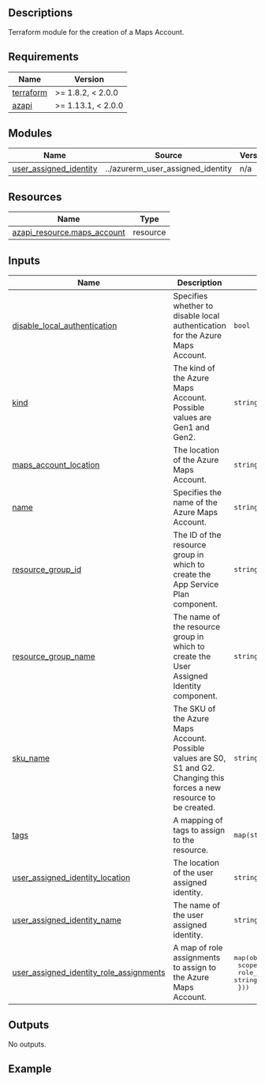 <!-- BEGIN_TF_DOCS -->
## Descriptions

Terraform module for the creation of a Maps Account.

## Requirements

| Name | Version |
|------|---------|
| <a name="requirement_terraform"></a> [terraform](#requirement\_terraform) | >= 1.8.2, < 2.0.0 |
| <a name="requirement_azapi"></a> [azapi](#requirement\_azapi) | >= 1.13.1, < 2.0.0 |

## Modules

| Name | Source | Version |
|------|--------|---------|
| <a name="module_user_assigned_identity"></a> [user\_assigned\_identity](#module\_user\_assigned\_identity) | ../azurerm_user_assigned_identity | n/a |

## Resources

| Name | Type |
|------|------|
| [azapi_resource.maps_account](https://registry.terraform.io/providers/Azure/azapi/latest/docs/resources/resource) | resource |



## Inputs

| Name | Description | Type | Default | Required |
|------|-------------|------|---------|:--------:|
| <a name="input_disable_local_authentication"></a> [disable\_local\_authentication](#input\_disable\_local\_authentication) | Specifies whether to disable local authentication for the Azure Maps Account. | `bool` | n/a | yes |
| <a name="input_kind"></a> [kind](#input\_kind) | The kind of the Azure Maps Account. Possible values are Gen1 and Gen2. | `string` | `"Gen2"` | no |
| <a name="input_maps_account_location"></a> [maps\_account\_location](#input\_maps\_account\_location) | The location of the Azure Maps Account. | `string` | n/a | yes |
| <a name="input_name"></a> [name](#input\_name) | Specifies the name of the Azure Maps Account. | `string` | n/a | yes |
| <a name="input_resource_group_id"></a> [resource\_group\_id](#input\_resource\_group\_id) | The ID of the resource group in which to create the App Service Plan component. | `string` | n/a | yes |
| <a name="input_resource_group_name"></a> [resource\_group\_name](#input\_resource\_group\_name) | The name of the resource group in which to create the User Assigned Identity component. | `string` | n/a | yes |
| <a name="input_sku_name"></a> [sku\_name](#input\_sku\_name) | The SKU of the Azure Maps Account. Possible values are S0, S1 and G2. Changing this forces a new resource to be created. | `string` | n/a | yes |
| <a name="input_tags"></a> [tags](#input\_tags) | A mapping of tags to assign to the resource. | `map(string)` | `{}` | no |
| <a name="input_user_assigned_identity_location"></a> [user\_assigned\_identity\_location](#input\_user\_assigned\_identity\_location) | The location of the user assigned identity. | `string` | n/a | yes |
| <a name="input_user_assigned_identity_name"></a> [user\_assigned\_identity\_name](#input\_user\_assigned\_identity\_name) | The name of the user assigned identity. | `string` | n/a | yes |
| <a name="input_user_assigned_identity_role_assignments"></a> [user\_assigned\_identity\_role\_assignments](#input\_user\_assigned\_identity\_role\_assignments) | A map of role assignments to assign to the Azure Maps Account. | <pre>map(object({<br>    scope_id             = string<br>    role_definition_name = string<br>  }))</pre> | `{}` | no |

## Outputs

No outputs.

## Example
<!-- END_TF_DOCS -->